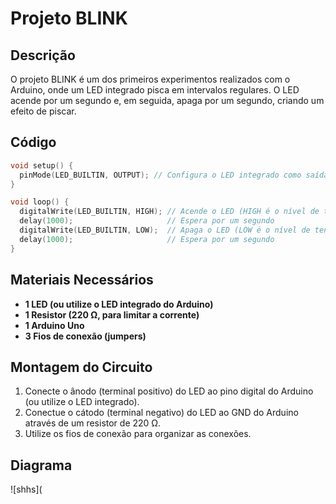 # Projeto BLINK

## Descrição
O projeto BLINK é um dos primeiros experimentos realizados com o Arduino, onde um LED integrado pisca em intervalos regulares. O LED acende por um segundo e, em seguida, apaga por um segundo, criando um efeito de piscar.

## Código
```cpp
void setup() {
  pinMode(LED_BUILTIN, OUTPUT); // Configura o LED integrado como saída
}

void loop() {
  digitalWrite(LED_BUILTIN, HIGH); // Acende o LED (HIGH é o nível de tensão)
  delay(1000);                     // Espera por um segundo
  digitalWrite(LED_BUILTIN, LOW);  // Apaga o LED (LOW é o nível de tensão)
  delay(1000);                     // Espera por um segundo
}
```

## Materiais Necessários
- **1 LED (ou utilize o LED integrado do Arduino)**
- **1 Resistor (220 Ω, para limitar a corrente)**
- **1 Arduino Uno**
- **3 Fios de conexão (jumpers)**

## Montagem do Circuito
1. Conecte o ânodo (terminal positivo) do LED ao pino digital do Arduino (ou utilize o LED integrado).
2. Conectue o cátodo (terminal negativo) do LED ao GND do Arduino através de um resistor de 220 Ω.
3. Utilize os fios de conexão para organizar as conexões.

## Diagrama
![shhs](
